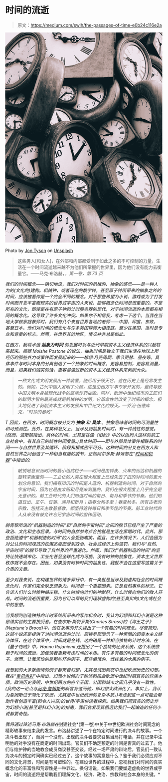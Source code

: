 # 时间的流逝

> 原文：<https://medium.com/swlh/the-passages-of-time-e0b24c116e2a>

![](img/a50ce2a78cba9b792c0611be18d762b1.png)

Photo by [Jon Tyson](https://unsplash.com/@jontyson?utm_source=unsplash&utm_medium=referral&utm_content=creditCopyText) on [Unsplash](https://unsplash.com/search/photos/clock?utm_source=unsplash&utm_medium=referral&utm_content=creditCopyText)

> 这些男人[和女人]，在外部和内部都受制于如此之多的不可控制的力量，生活在一个时间流逝越来越不为他们所掌握的世界里，因为他们没有能力去衡量它。——马克·布洛赫，[](https://www.press.uchicago.edu/ucp/books/book/chicago/F/bo3641119.html)*，第一卷，第 73 页*

*我们的时间概念——确切地说，我们对时间的机械的、抽象的感觉——是一种人为的(文化的)建构。机械钟，或者现在的数字钟，甚至原子钟所带来的抽象之外的时间，应该被看作是一个完全不同的概念。对于那些希望为小说、游戏或为了打发时间而开发丰富而现实的世界或宇宙的人来说，能够概念化时间是很重要的。不是所有的文化，即使是在有原子钟和计时服务器的现代，对于时间流逝的本质都有相同的概念化。这导致了许多文化冲突。如果你不相信我，考虑一下这个。当我在当地大学做家庭教师时，我们有几个来自世界各地的老师——中国、印度、东欧，甚至日本。他们对时间的概念化与许多美国导师大相径庭。至少在美国，准时是专业和尊重的标志。然而，在世界其他地区，情况并非总是如此。*

*在西方，我将术语 ***抽象为时间*** 的发展可以与近代早期资本主义经济体系的兴起联系起来。根据 Moishe Postone 的说法，抽象时间是独立于我们生活在地球上所经历的那些外力或事件而发展起来的——想想:月亮周期、季节更替、昼夜等。具体事件与时间本身的分离创造了一个抽象的时间概念，更容易控制，更容易测量，而且，如果我们诚实的话，更容易通过新的资本主义经济体系来剥削大众。*

> *一种文化或文明发展出一种装置，随后用于毁灭它，这在历史上是经常发生的。例如，古代中国人发明了火药，这是由西方军事专家开发的，最终导致中国文明本身被现代战争的高能炸药摧毁。同样，欧洲中世纪城市的工匠们的聪明才智的最高成就是机械钟的发明，它革命性地改变了时间的概念，极大地促进了剥削资本主义的发展和中世纪文化的毁灭。—乔治·伍德库克，“时钟的暴政”*

*T 因此，在西方，时间概念被分叉为 ***抽象*** 和 ***具体*** 。抽象意味着时间的可测量性和可预测性。此外，在某种意义上，当涉及到抽象时间时，有一种线性的感觉。(然而，波斯顿指出，具体的时间，尤其是在像《旧约》中的以色列人这样的前工业社会中，有其自己的线性时间度量。)具体时间——即与外部具体事件相联系的时间——与自然世界及其循环、阶段和模式密不可分。这种时间的分叉在西方人和自然世界之间创造了一种相当有趣的脱节，正如阿尔多斯·赫胥黎在“[时间和机器](http://thispublicaddress.com/tPA5/archives/2010/11/time-and-the-machine.html)”中指出的:*

> *敏锐地意识到时间的最小组成粒子——时间是由钟表、火车的到达和机器的旋转来衡量的——工业化的人类在很大程度上已经失去了旧的对时间的更大划分的意识。我们拥有知识的时间是人造的、机器制造的时间。对于自然的宇宙时间，因为它是由太阳和月亮来测量的，我们在很大程度上几乎完全是无意识的。前工业时代的人们知道时间的每日、每月和季节的节奏。他们知道日出、正午、日落、满月和新月；指春分和冬至；春夏秋冬。所有古老的宗教，包括天主教基督教，都坚持这种每日和季节性的节奏。前工业时代的人从来没有被允许忘记宇宙时间的宏伟运动。*

*赫胥黎所说的“机器制造的时间”和“自然的宇宙时间”之间的脱节已经产生了严重的政治、文化和生态后果。与时间的自然参考点合拍就是生活在黑暗时代。此外，那些拒绝遵守“机器制造的时间”的人会受到嘲笑，而且，在许多情况下，人们会因为对公认的时间规范的松懈态度而受到政治、社会或经济上的惩罚。我们与“自然、宇宙时间”的脱节导致了自然界的严重退化。然而，我们对“机器制造的时间”的坚持让快速城市化、工业化甚至全球化成为可能。没有时钟的抽象性，资本主义世界秩序就不会存在。因此，如果没有时钟时间的抽象性，我就不会在这里写这篇关于介质的文章。*

*至少对我来说，在构建世界的诸多罪行中，有一条就是当涉及到虚构社会的时间概念化时，作家们完全缺乏想象力。时间是一个重要因素。它是自然事件的标志。它告诉人们什么时候种植庄稼，什么时候向他们的神献祭，什么时候向他们的敌人开战。时间的流逝很重要，因为它可以帮助我们理解虚构的(甚至真实的)文化或社会中的思想。*

*当我想到创造独特的计时系统所带来的写作机会时，我认为幻想和科幻小说是这种思维实验的主要接受者。在查尔斯·斯特罗斯(Charles Stross)的《海王之子》(Neptune's Brood)中，他在故事的开头提出了一个有趣的时间概念。尽管简短，这部小说还是提供了对时间流逝的计时。斯特罗斯暗示了一种黑暗的超资本主义经济体系，在这个体系中，时间就是金钱。这的确是一种相当独特的计时方法。在《量子窃贼》中，Hannu Rajaniemi 还提出了一个独特的经济系统，这个系统依赖于时间的流逝，迫使读者重新考虑时间的本质。有许多有趣的时间概念化的例子。然而，让我苦恼的是那些坏的例子，那些懒惰的，低挂着的水果的例子。*

*我想到的大多数懒惰的例子都来自幻想，尤其是试图剽窃中世纪欧洲历史的幻想。我在“[重见色彩](https://palabrasjournal.com/seeing-colors-again/)”中指出，幻想小说倾向于粉饰和扭曲欧洲中世纪时期真实的异族本质。欧洲历史表明，中世纪西方的各个王国、公国和城市之间几乎没有一致性。(我的这一论点与[马龙·詹姆斯](https://www.penguinrandomhouse.com/authors/240287/marlon-james)的断言背道而驰，即幻想太欧洲化了。事实上，我认为詹姆斯过于简化了欧洲，尤其是中世纪欧洲的复杂本质。)考虑到这一点可能会帮助作者创造丰富(和令人兴奋)的世界/宇宙供读者探索。如果我们把真实的历史作为幻想小说(甚至是科幻小说)的指南，我们会发现真相远比我们一起编造的任何小说都要奇怪。*

*我将通过转述马克·布洛赫在*封建社会*(第一卷)中关于中世纪欧洲社会时间观念的精彩轶事来结束我的发言。布洛赫讲述了一个在特定时间进行的决斗的故事。一个决斗者出现了，而另一个没有。出现的决斗者要求召集当局打电话，并在记录中注明他的对手没有在商定的时间出现。官员们不确定预定的时间是否真的过去了。他们与维护钟的当地教会成员商议甚至交谈。经过一场严肃的辩论后，官员们一致认为决斗的预定时间确实已经过去了。这个故事的寓意是什么？鉴于我们必须应对不同的文化背景，时间是有可塑性的。在建设世界的过程中，忽视我们对时间的真实概念化的丰富性和荒谬性是一种罪过。换句话说，如果我们要塑造虚构的世界或宇宙，时间的流逝将是帮助我们理解文化、经济、政治、宗教和社会本身的关键。*
